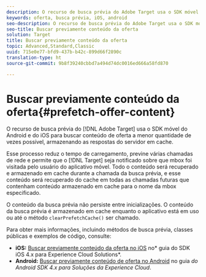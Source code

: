 ```yaml
---
description: O recurso de busca prévia do Adobe Target usa o SDK móvel do Android e do iOS para buscar conteúdo de oferta a menor quantidade de vezes possível, armazenando as respostas do servidor em cache.
keywords: oferta, busca prévia, iOS, android
seo-description: O recurso de busca prévia do Adobe Target usa o SDK móvel do Android e do iOS para buscar conteúdo de oferta a menor quantidade de vezes possível, armazenando as respostas do servidor em cache.
seo-title: Buscar previamente conteúdo da oferta
solution: Target
title: Buscar previamente conteúdo da oferta
topic: Advanced,Standard,Classic
uuid: 715e0e77-bfd9-437b-b42c-899d66f2890c
translation-type: ht
source-git-commit: 9b8f39240cbbd7a494d74dc0016ed666a58fd870

---
```



# Buscar previamente conteúdo da oferta{#prefetch-offer-content}

O recurso de busca prévia do [!DNL Adobe Target] usa o SDK móvel do Android e do iOS para buscar conteúdo de oferta a menor quantidade de vezes possível, armazenando as respostas do servidor em cache.

Esse processo reduz o tempo de carregamento, previne várias chamadas de rede e permite que o [!DNL Target] seja notificado sobre que mbox foi visitada pelo usuário do aplicativo móvel. Todo o conteúdo será recuperado e armazenado em cache durante a chamada da busca prévia, e esse conteúdo será recuperado do cache em todas as chamadas futuras que contenham conteúdo armazenado em cache para o nome da mbox especificado.

O conteúdo da busca prévia não persiste entre inicializações. O conteúdo da busca prévia é armazenado em cache enquanto o aplicativo está em uso ou até o método `clearPrefetchCache()` ser chamado.

Para obter mais informações, incluindo métodos de busca prévia, classes públicas e exemplos de código, consulte:

* **iOS:**  [Buscar previamente conteúdo da oferta no iOS](https://marketing.adobe.com/resources/help/pt_BR/mobile/ios/c_mob_target-prefetch_ios.html) no* guia do SDK iOS 4.x para Experience Cloud Solutions*.
* **Android:**  [Buscar previamente conteúdo de oferta no Android](https://marketing.adobe.com/resources/help/pt_BR/mobile/android/c_mob_target-prefetch_android.html) no guia *do Android SDK 4.x para Soluções da Experience Cloud*.